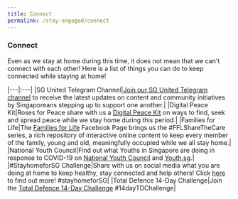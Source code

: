 ```yaml
---
title: Connect
permalink: /stay-engaged/connect
---
```


### Connect

Even as we stay at home during this time, it does not mean that we can't connect with each other! Here is a list of things you can do to keep connected while staying at home! 

|---|:---|
|SG United Telegram Channel|[Join our SG United Telegram channel](https://t.me/SG_United) to receive the latest updates on content and community initiatives by Singaporeans stepping up to support one another.|
|Digital Peace Kit|Roses for Peace share with us a [Digital Peace Kit](https://www.facebook.com/RosesOfPeace/posts/2329345003835612) on ways to find, seek and spread peace while we stay home during this period.|
|Families for Life|The [Families for Life](https://www.facebook.com/familiesforlife.sg/) Facebook Page brings us the #FFLShareTheCare series, a rich repository of  interactive online content to keep every member of the family, young and old, meaningfully occupied while we all stay home.|
|National Youth Council|Find out what Youths in Singapore are doing in response to COVID-19 on [National Youth Council](https://www.facebook.com/nycsg/) and [Youth.sg](https://www.facebook.com/youthdotsg/).|
|#StayhomeforSG Challenge|Share with us on social media what you are doing at home to keep healthy, stay connected and help others! Click [here](/media/SHC.jpg/) to find out more! #stayhomeforSG|
|Total Defence 14-Day Challenge|Join the [Total Defence 14-Day Challenge](https://www.instagram.com/p/B-qXKZjHqCM/?igshid=1feyxa4m49m72) #14dayTDChallenge|

